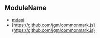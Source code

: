 ## ModuleName

* [mdapi](https://github.com/tmpfs/mdapi)
* [https://github.com/jgm/commonmark.js](https://github.com/jgm/commonmark.js)

